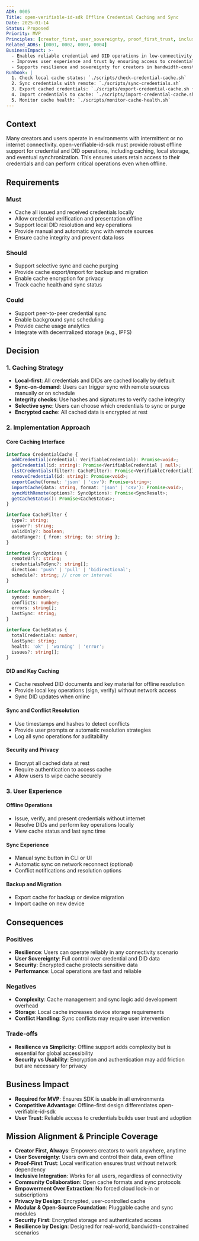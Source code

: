```yaml
---
ADR: 0005
Title: open-verifiable-id-sdk Offline Credential Caching and Sync
Date: 2025-01-14
Status: Proposed
Priority: MVP
Principles: [creator_first, user_sovereignty, proof_first_trust, inclusive_integration, community_collaboration, empowerment_over_extraction, privacy_by_design, modular_open_source, security_first, resilience_by_design]
Related_ADRs: [0001, 0002, 0003, 0004]
BusinessImpact: >-
  - Enables reliable credential and DID operations in low-connectivity or offline environments
  - Improves user experience and trust by ensuring access to credentials at all times
  - Supports resilience and sovereignty for creators in bandwidth-constrained regions
Runbook: |
  1. Check local cache status: `./scripts/check-credential-cache.sh`
  2. Sync credentials with remote: `./scripts/sync-credentials.sh`
  3. Export cached credentials: `./scripts/export-credential-cache.sh {format}`
  4. Import credentials to cache: `./scripts/import-credential-cache.sh {file}`
  5. Monitor cache health: `./scripts/monitor-cache-health.sh`
---
```


## Context

Many creators and users operate in environments with intermittent or no internet connectivity. open-verifiable-id-sdk must provide robust offline support for credential and DID operations, including caching, local storage, and eventual synchronization. This ensures users retain access to their credentials and can perform critical operations even when offline.

## Requirements

### Must
- Cache all issued and received credentials locally
- Allow credential verification and presentation offline
- Support local DID resolution and key operations
- Provide manual and automatic sync with remote sources
- Ensure cache integrity and prevent data loss

### Should
- Support selective sync and cache purging
- Provide cache export/import for backup and migration
- Enable cache encryption for privacy
- Track cache health and sync status

### Could
- Support peer-to-peer credential sync
- Enable background sync scheduling
- Provide cache usage analytics
- Integrate with decentralized storage (e.g., IPFS)

## Decision

### 1. Caching Strategy
- **Local-first**: All credentials and DIDs are cached locally by default
- **Sync-on-demand**: Users can trigger sync with remote sources manually or on schedule
- **Integrity checks**: Use hashes and signatures to verify cache integrity
- **Selective sync**: Users can choose which credentials to sync or purge
- **Encrypted cache**: All cached data is encrypted at rest

### 2. Implementation Approach

#### Core Caching Interface
```typescript
interface CredentialCache {
  addCredential(credential: VerifiableCredential): Promise<void>;
  getCredential(id: string): Promise<VerifiableCredential | null>;
  listCredentials(filter?: CacheFilter): Promise<VerifiableCredential[]>;
  removeCredential(id: string): Promise<void>;
  exportCache(format: 'json' | 'csv'): Promise<string>;
  importCache(data: string, format: 'json' | 'csv'): Promise<void>;
  syncWithRemote(options?: SyncOptions): Promise<SyncResult>;
  getCacheStatus(): Promise<CacheStatus>;
}

interface CacheFilter {
  type?: string;
  issuer?: string;
  validOnly?: boolean;
  dateRange?: { from: string; to: string };
}

interface SyncOptions {
  remoteUrl?: string;
  credentialsToSync?: string[];
  direction: 'push' | 'pull' | 'bidirectional';
  schedule?: string; // cron or interval
}

interface SyncResult {
  synced: number;
  conflicts: number;
  errors: string[];
  lastSync: string;
}

interface CacheStatus {
  totalCredentials: number;
  lastSync: string;
  health: 'ok' | 'warning' | 'error';
  issues?: string[];
}
```

#### DID and Key Caching
- Cache resolved DID documents and key material for offline resolution
- Provide local key operations (sign, verify) without network access
- Sync DID updates when online

#### Sync and Conflict Resolution
- Use timestamps and hashes to detect conflicts
- Provide user prompts or automatic resolution strategies
- Log all sync operations for auditability

#### Security and Privacy
- Encrypt all cached data at rest
- Require authentication to access cache
- Allow users to wipe cache securely

### 3. User Experience

#### Offline Operations
- Issue, verify, and present credentials without internet
- Resolve DIDs and perform key operations locally
- View cache status and last sync time

#### Sync Experience
- Manual sync button in CLI or UI
- Automatic sync on network reconnect (optional)
- Conflict notifications and resolution options

#### Backup and Migration
- Export cache for backup or device migration
- Import cache on new device

## Consequences

### Positives
- **Resilience**: Users can operate reliably in any connectivity scenario
- **User Sovereignty**: Full control over credential and DID data
- **Security**: Encrypted cache protects sensitive data
- **Performance**: Local operations are fast and reliable

### Negatives
- **Complexity**: Cache management and sync logic add development overhead
- **Storage**: Local cache increases device storage requirements
- **Conflict Handling**: Sync conflicts may require user intervention

### Trade-offs
- **Resilience vs Simplicity**: Offline support adds complexity but is essential for global accessibility
- **Security vs Usability**: Encryption and authentication may add friction but are necessary for privacy

## Business Impact
- **Required for MVP**: Ensures SDK is usable in all environments
- **Competitive Advantage**: Offline-first design differentiates open-verifiable-id-sdk
- **User Trust**: Reliable access to credentials builds user trust and adoption

## Mission Alignment & Principle Coverage
- **Creator First, Always**: Empowers creators to work anywhere, anytime
- **User Sovereignty**: Users own and control their data, even offline
- **Proof-First Trust**: Local verification ensures trust without network dependency
- **Inclusive Integration**: Works for all users, regardless of connectivity
- **Community Collaboration**: Open cache formats and sync protocols
- **Empowerment Over Extraction**: No forced cloud lock-in or subscriptions
- **Privacy by Design**: Encrypted, user-controlled cache
- **Modular & Open-Source Foundation**: Pluggable cache and sync modules
- **Security First**: Encrypted storage and authenticated access
- **Resilience by Design**: Designed for real-world, bandwidth-constrained scenarios 